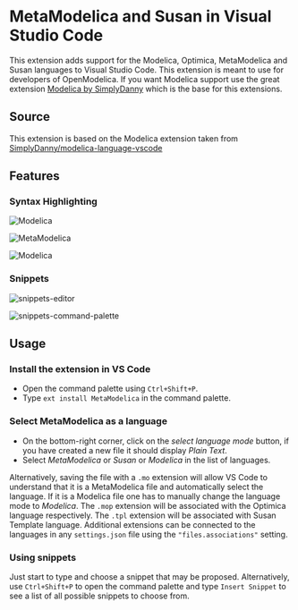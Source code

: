 # MetaModelica and Susan in Visual Studio Code

This extension adds support for the Modelica, Optimica, MetaModelica and Susan languages to Visual Studio Code.
This extension is meant to use for developers of OpenModelica.
If you want Modelica support use the great extension [Modelica by SimplyDanny](https://marketplace.visualstudio.com/items?itemName=SimplyDanny.modelica) which is the base for this extensions.

## Source

This extension is based on the Modelica extension taken from [SimplyDanny/modelica-language-vscode](https://github.com/SimplyDanny/modelica-language-vscode)

## Features

### Syntax Highlighting

![Modelica](https://github.com/AnHeuermann/modelica-language-vscode/raw/master/images/modelica.png)

![MetaModelica](https://github.com/AnHeuermann/modelica-language-vscode/raw/master/images/metamodelica.png)

![Modelica](https://github.com/AnHeuermann/modelica-language-vscode/raw/master/images/susan-template.png)

### Snippets

![snippets-editor](https://github.com/AnHeuermann/modelica-language-vscode/raw/master/images/snippets-editor.png)

![snippets-command-palette](https://github.com/AnHeuermann/modelica-language-vscode/raw/master/images/snippets-command-palette.png)

## Usage

### Install the extension in VS Code

* Open the command palette using `Ctrl+Shift+P`.
* Type `ext install MetaModelica` in the command palette.

### Select MetaModelica as a language

* On the bottom-right corner, click on the *select language mode* button, if you have created a new file it should display *Plain Text*.
* Select *MetaModelica* or *Susan* or *Modelica* in the list of languages.


Alternatively, saving the file with a `.mo` extension will allow VS Code to understand that it is a MetaModelica file and automatically select the language. If it is a Modelica file one has to manually change the language mode to *Modelica*.
The `.mop` extension will be associated with the Optimica language respectively.
The `.tpl` extension will be associated with Susan Template language.
Additional extensions can be connected to the languages in any `settings.json` file using the `"files.associations"` setting.

### Using snippets

Just start to type and choose a snippet that may be proposed. Alternatively, use `Ctrl+Shift+P` to open the command palette and type `Insert Snippet` to see a list of all possible snippets to choose from.
